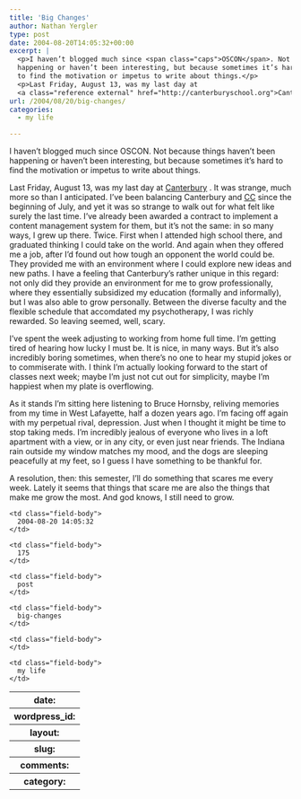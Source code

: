 ```yaml
---
title: 'Big Changes'
author: Nathan Yergler
type: post
date: 2004-08-20T14:05:32+00:00
excerpt: |
  <p>I haven’t blogged much since <span class="caps">OSCON</span>. Not because things haven’t been
  happening or haven’t been interesting, but because sometimes it’s hard
  to find the motivation or impetus to write about things.</p>
  <p>Last Friday, August 13, was my last day at
  <a class="reference external" href="http://canterburyschool.org">Canterbury</a>. It was strange, much more ...</p>
url: /2004/08/20/big-changes/
categories:
  - my life

---
```

I haven’t blogged much since <span class="caps">OSCON</span>. Not because things haven’t been happening or haven’t been interesting, but because sometimes it’s hard to find the motivation or impetus to write about things.

Last Friday, August 13, was my last day at [Canterbury][1] . It was strange, much more so than I anticipated. I’ve been balancing Canterbury and [<span class="caps">CC</span>][2]  since the beginning of July, and yet it was so strange to walk out for what felt like surely the last time. I’ve already been awarded a contract to implement a content management system for them, but it’s not the same: in so many ways, I grew up there. Twice. First when I attended high school there, and graduated thinking I could take on the world. And again when they offered me a job, after I’d found out how tough an opponent the world could be. They provided me with an environment where I could explore new ideas and new paths. I have a feeling that Canterbury’s rather unique in this regard: not only did they provide an environment for me to grow professionally, where they essentially subsidized my education (formally and informally), but I was also able to grow personally. Between the diverse faculty and the flexible schedule that accomdated my psychotherapy, I was richly rewarded. So leaving seemed, well, scary.

I’ve spent the week adjusting to working from home full time. I’m getting tired of hearing how lucky I must be. It is nice, in many ways. But it’s also incredibly boring sometimes, when there’s no one to hear my stupid jokes or to commiserate with. I think I’m actually looking forward to the start of classes next week; maybe I’m just not cut out for simplicity, maybe I’m happiest when my plate is overflowing.

As it stands I’m sitting here listening to Bruce Hornsby, reliving memories from my time in West Lafayette, half a dozen years ago. I’m facing off again with my perpetual rival, depression. Just when I thought it might be time to stop taking meds. I’m incredibly jealous of everyone who lives in a loft apartment with a view, or in any city, or even just near friends. The Indiana rain outside my window matches my mood, and the dogs are sleeping peacefully at my feet, so I guess I have something to be thankful for.

A resolution, then: this semester, I’ll do something that scares me every week. Lately it seems that things that scare me are also the things that make me grow the most. And god knows, I still need to grow.

<table class="docutils field-list" frame="void" rules="none">
  <col class="field-name" /> <col class="field-body" /> <tr class="field">
    <th class="field-name">
      date:
    </th>

    <td class="field-body">
      2004-08-20 14:05:32
    </td>
  </tr>

  <tr class="field">
    <th class="field-name">
      wordpress_id:
    </th>

    <td class="field-body">
      175
    </td>
  </tr>

  <tr class="field">
    <th class="field-name">
      layout:
    </th>

    <td class="field-body">
      post
    </td>
  </tr>

  <tr class="field">
    <th class="field-name">
      slug:
    </th>

    <td class="field-body">
      big-changes
    </td>
  </tr>

  <tr class="field">
    <th class="field-name">
      comments:
    </th>

    <td class="field-body">
    </td>
  </tr>

  <tr class="field">
    <th class="field-name">
      category:
    </th>

    <td class="field-body">
      my life
    </td>
  </tr>
</table>

 [1]: http://canterburyschool.org
 [2]: http://creativecommons.org